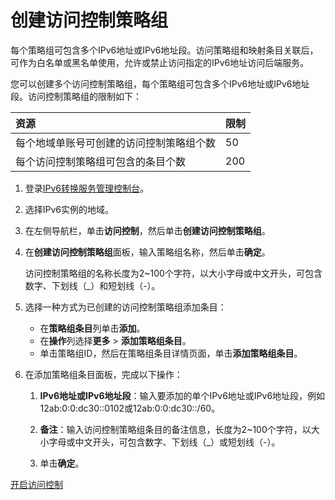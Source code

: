 # 创建访问控制策略组

每个策略组可包含多个IPv6地址或IPv6地址段。访问策略组和映射条目关联后，可作为白名单或黑名单使用，允许或禁止访问指定的IPv6地址访问后端服务。

您可以创建多个访问控制策略组，每个策略组可包含多个IPv6地址或IPv6地址段。访问控制策略组的限制如下：

|资源|限制|
|:-|:-|
|每个地域单账号可创建的访问控制策略组个数|50|
|每个访问控制策略组可包含的条目个数|200|

1.  登录[IPv6转换服务管理控制台](https://ipv6trans.console.aliyun.com/instances/cn-hangzhou)。

2.  选择IPv6实例的地域。

3.  在左侧导航栏，单击**访问控制**，然后单击**创建访问控制策略组**。

4.  在**创建访问控制策略组**面板，输入策略组名称，然后单击**确定**。

    访问控制策略组的名称长度为2~100个字符，以大小字母或中文开头，可包含数字、下划线（\_）和短划线（-）。

5.  选择一种方式为已创建的访问控制策略组添加条目：

    -   在**策略组条目**列单击**添加**。
    -   在**操作**列选择**更多** \> **添加策略组条目**。
    -   单击策略组ID，然后在策略组条目详情页面，单击**添加策略组条目**。
6.  在添加策略组条目面板，完成以下操作：

    1.  **IPv6地址或IPv6地址段**：输入要添加的单个IPv6地址或IPv6地址段，例如12ab:0:0:dc30::0102或12ab:0:0:dc30::/60。

    2.  **备注**：输入访问控制策略组条目的备注信息，长度为2~100个字符，以大小字母或中文开头，可包含数字、下划线（\_）或短划线（-）。

    3.  单击**确定**。


[开启访问控制](/cn.zh-CN/用户指南/访问控制/开启访问控制.md)

